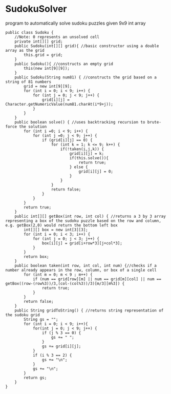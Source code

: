 # SudokuSolver
program to automatically solve sudoku puzzles given 9x9 int array

    public class Sudoku {
        //Note: 0 represents an unsolved cell
        private int[][] grid;
        public Sudoku(int[][] grid){ //basic constructor using a double array as the grid
            this.grid = grid;
        }
        public Sudoku(){ //constructs an empty grid
            this(new int[9][9]);
        }
        public Sudoku(String num81) { //constructs the grid based on a string of 81 numbers
            grid = new int[9][9];
            for (int i = 0; i < 9; i++) {
                for (int j = 0; j < 9; j++) {
                    grid[i][j] = Character.getNumericValue(num81.charAt(i*9+j));
                }
            }
        }
        public boolean solve() { //uses backtracking recursion to brute-force the solution
            for (int i =0; i < 9; i++) {
                for (int j =0; j < 9; j++) {
                    if (grid[i][j] == 0) {
                        for (int k = 1; k <= 9; k++) {
                            if(!taken(i,j,k)) {
                                grid[i][j] = k;
                                if(this.solve()){
                                    return true;
                                } else {
                                    grid[i][j] = 0;
                                }
                            }
                        }
                        return false;
                    }
                }
            }
            return true;
        }
        public int[][] getBox(int row, int col) { //returns a 3 by 3 array representing a box of the sudoku puzzle based on the row and column, e.g. getBox(2,0) would return the bottom left box
            int[][] box = new int[3][3];
            for (int i = 0; i < 3; i++) {
                for (int j = 0; j < 3; j++) {
                    box[i][j] = grid[i+row*3][j+col*3];
                }
            }
            return box;
        }
        public boolean taken(int row, int col, int num) {//checks if a number already appears in the row, column, or box of a single cell
            for (int m = 0; m < 9 ; m++) {
                if (num == grid[row][m] || num == grid[m][col] || num == getBox((row-(row%3))/3,(col-(col%3))/3)[m/3][m%3]) {
                    return true;
                } 
            }
            return false;
        }
        public String gridToString() { //returns string representation of the sudoku grid
            String gs = "";
            for (int i = 0; i < 9; i++){
                for(int j = 0; j < 9; j++) {
                    if (j % 3 == 0) {
                        gs += " ";
                    }
                    gs += grid[i][j];
                }
                if (i % 3 == 2) {
                    gs += "\n";
                }
                gs += "\n";
            }
            return gs;
        }
    }
